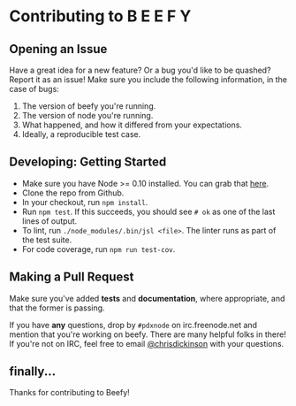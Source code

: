 # Contributing to B E E F Y

## Opening an Issue

Have a great idea for a new feature? Or a bug you'd like to be quashed? Report it as an issue!
Make sure you include the following information, in the case of bugs:

1. The version of beefy you're running.
2. The version of node you're running.
3. What happened, and how it differed from your expectations.
4. Ideally, a reproducible test case.

## Developing: Getting Started 

* Make sure you have Node >= 0.10 installed. You can grab that [here](http://nodejs.org/).
* Clone the repo from Github.
* In your checkout, run `npm install`.
* Run `npm test`. If this succeeds, you should see `# ok` as one of the last lines of output.
* To lint, run `./node_modules/.bin/jsl <file>`. The linter runs as part of the test suite.
* For code coverage, run `npm run test-cov`.

## Making a Pull Request

Make sure you've added **tests** and **documentation**, where appropriate, and that the former
is passing.

If you have **any** questions, drop by `#pdxnode` on irc.freenode.net 
and mention that you're working on beefy. There are many helpful folks in there! If you're not
on IRC, feel free to email [@chrisdickinson](mailto:chris@neversaw.us) with your questions.

## finally...

Thanks for contributing to Beefy!
